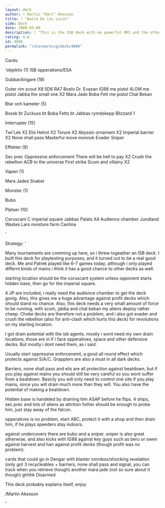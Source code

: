 ```yaml
---
layout: deck
author: ! Martin "Mart" Akesson
title: ! "Baile De Los Locos"
side: Dark
date: 2000-03-09
description: ! "This is the ISB deck with my powerful ORS and the other mad aliens"
rating: 4.0
id: 4096
permalink: "/starwarsccg/deck/4096"
---
```

Cards: 

'objektiv (1)
ISB opperations/ESA

Gubbar/krigare (18)

Outer rim scout X8
5D6 RA7
Boelo
Dr. Evazan
IG88 me pistol
4LOM me pistol
Jabba the small one X2
Mara Jade
Boba Fett me pistol
Chal Bekan

Btar och kameler (5)

Bossk bt
Zuckuss bt
Boba Fetts bt
Jabbas rymdskepp
Blizzard 1

Interrupter (15)

Twi'Lek X2
Elis Helrot X2
Torure X2
Abyssin ornament X2
Imperial barrier X2
None shall pass
Masterful move
monnok
Evader
Sniper

Effekter (9)

Sec prec
Oppressive enforcement
There will be hell to pay X2
Crush the rebellion
ACB to the universe
First strike
Scum and villainy X2

Vapen (1)

Mara Jades Snabel

Monster (1)

Bubo

Platser (10)

Coruscant
C imperial square
Jabbas Palats X4
Audience chamber
Jundland Wastes
Lars moisture farm
Cantina

'

Strategy: '

Many tournaments are comming up here, so i threw togeather an ISB deck. I built this deck for playtesting purposes, and it turned out to be a real good deck. Me and Patrek played like 6-7 games today, although i only played differnt kinds of mains i think it has a good chance to other decks as well.

starting location should be the coruscant system unless opponent starts hidden base, then go for the imperial square.

4 JP are included, i really need the audience chamber to get the deck gonig. Also, this gives me a huge advantage against profit decks which should stand no chance. Also, this deck needs a very small amount of force to be running, with scum, jabba and chal bekan my aliens deploy rather cheep. Choke decks are therefore not a problem, and i also got evader and crush the rebellion (also for anti-clash which hurts this deck) for revolutions on my starting location.

I got drain potential with the isb agents. mostly i wont need my own drain locations, those are in if i face opperatives, space and other defensive decks. But mostly i dont need them, as i said.

Usually start oppressive enforcenemt, a good all round effect which protects against S/A/C. Grapplers are also a must in all dark decks.

Barriers, none shall pass and elis are all protection against beatdown, but if you play against mains you should still be very careful so you wont suffer from a beatdown. Basicly you will only need to control one site if you play mains, since you will drain much more than they will. You also have the potential of making a beatdown.

Hidden base is handeled by draining him ASAP before he flips. 4 ships, sec.prec and lots of aliens as attrition fother should be enough to probe him, just stay away of the falcon.

opperatives is no problem, start ABC, protect it with a shop and then drain him, if he plays speeders stay indoors.

against undercovers there are bubo and a sniper. sniper is also great otherwise, and also kicks with IG88 against key guys such as beru or owen against harvest and han against profit decks (though profit was no problem).

cards that could go in
Dengar with blaster
omnibox/shocking revelation (only got 3 recycleables + barriers, none shall pass and signal, you can track when you retrieve though)
another mara jade (not so sure about it though)
ghhhk
Disarmed

This deck probably explains itself, enjoy

/Martin Akesson

'
